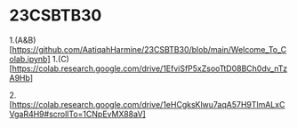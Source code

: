 # 23CSBTB30
1.(A&B)[https://github.com/AatiqahHarmine/23CSBTB30/blob/main/Welcome_To_Colab.ipynb]
1.(C)[https://colab.research.google.com/drive/1EfviSfP5xZsooTtD08BCh0dv_nTzA9Hb]

2.[https://colab.research.google.com/drive/1eHCgksKlwu7aqA57H9TlmALxCVgaR4H9#scrollTo=1CNpEvMX88aV]
